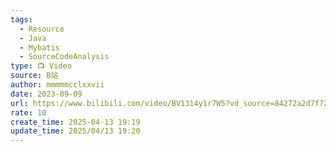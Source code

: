 ```yaml
---
tags:
  - Resource
  - Java
  - Mybatis
  - SourceCodeAnalysis
type: 📺 Video
source: B站
author: mmmmmcclxxvii
date: 2023-09-09
url: https://www.bilibili.com/video/BV1314y1r7W5?vd_source=84272a2d7f72158b38778819be5bc6ad
rate: 10
create_time: 2025-04-13 19:19
update_time: 2025/04/13 19:20
---
```


